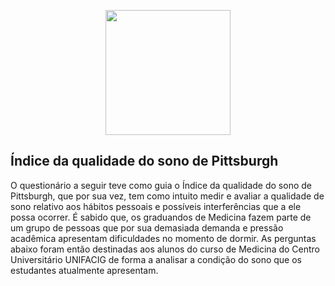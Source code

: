 <p align="center"><img src="https://unifacig.edu.br/wp-content/uploads/2019/01/unifacig.png" width="200"></p>

## Índice da qualidade do sono de Pittsburgh

O questionário a seguir teve como guia o Índice da qualidade do sono de Pittsburgh, que por sua vez, tem como intuito medir e avaliar a qualidade de sono relativo aos hábitos pessoais e possíveis interferências que a ele possa ocorrer. É sabido que, os graduandos de Medicina fazem parte de um grupo de pessoas que por sua demasiada demanda e pressão acadêmica apresentam dificuldades no momento de dormir. As perguntas abaixo foram então destinadas aos alunos do curso de Medicina do Centro Universitário UNIFACIG de forma a analisar a condição do sono que os estudantes atualmente apresentam.